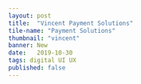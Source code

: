 ```yaml
---
layout: post
title:  "Vincent Payment Solutions"
tile-name: "Payment Solutions"
thumbnail: "vincent"
banner: New
date:   2019-10-30
tags: digital UI UX
published: false
---
```


<!-- Exploring A11Y -->
<!-- Miro Diagram -->
<!-- Empty state iterations -->
<!-- workflows.. startup lean large higher ed clients -->
